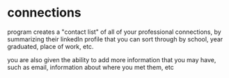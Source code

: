 # connections
program creates a "contact list" of all of your professional connections, by summarizing their linkedIn profile 
that you can sort through by school, year graduated, place of work, etc.

you are also given the ability to add more information that you may have, such as email, information about where you met them, etc



